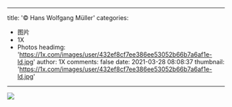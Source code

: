 
---
title: '© Hans Wolfgang Müller'
categories: 
 - 图片
 - 1X
 - Photos
headimg: 'https://1x.com/images/user/432ef8cf7ee386ee53052b66b7a6af1e-ld.jpg'
author: 1X
comments: false
date: 2021-03-28 08:08:37
thumbnail: 'https://1x.com/images/user/432ef8cf7ee386ee53052b66b7a6af1e-ld.jpg'
---

<div>   
<img src="https://1x.com/images/user/432ef8cf7ee386ee53052b66b7a6af1e-ld.jpg" referrerpolicy="no-referrer">  
</div>
            